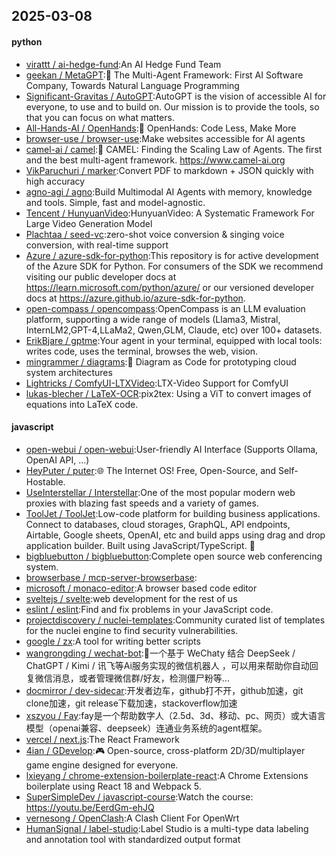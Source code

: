 ## 2025-03-08

#### python
* [virattt / ai-hedge-fund](https://github.com/virattt/ai-hedge-fund):An AI Hedge Fund Team
* [geekan / MetaGPT](https://github.com/geekan/MetaGPT):🌟 The Multi-Agent Framework: First AI Software Company, Towards Natural Language Programming
* [Significant-Gravitas / AutoGPT](https://github.com/Significant-Gravitas/AutoGPT):AutoGPT is the vision of accessible AI for everyone, to use and to build on. Our mission is to provide the tools, so that you can focus on what matters.
* [All-Hands-AI / OpenHands](https://github.com/All-Hands-AI/OpenHands):🙌 OpenHands: Code Less, Make More
* [browser-use / browser-use](https://github.com/browser-use/browser-use):Make websites accessible for AI agents
* [camel-ai / camel](https://github.com/camel-ai/camel):🐫 CAMEL: Finding the Scaling Law of Agents. The first and the best multi-agent framework. https://www.camel-ai.org
* [VikParuchuri / marker](https://github.com/VikParuchuri/marker):Convert PDF to markdown + JSON quickly with high accuracy
* [agno-agi / agno](https://github.com/agno-agi/agno):Build Multimodal AI Agents with memory, knowledge and tools. Simple, fast and model-agnostic.
* [Tencent / HunyuanVideo](https://github.com/Tencent/HunyuanVideo):HunyuanVideo: A Systematic Framework For Large Video Generation Model
* [Plachtaa / seed-vc](https://github.com/Plachtaa/seed-vc):zero-shot voice conversion & singing voice conversion, with real-time support
* [Azure / azure-sdk-for-python](https://github.com/Azure/azure-sdk-for-python):This repository is for active development of the Azure SDK for Python. For consumers of the SDK we recommend visiting our public developer docs at https://learn.microsoft.com/python/azure/ or our versioned developer docs at https://azure.github.io/azure-sdk-for-python.
* [open-compass / opencompass](https://github.com/open-compass/opencompass):OpenCompass is an LLM evaluation platform, supporting a wide range of models (Llama3, Mistral, InternLM2,GPT-4,LLaMa2, Qwen,GLM, Claude, etc) over 100+ datasets.
* [ErikBjare / gptme](https://github.com/ErikBjare/gptme):Your agent in your terminal, equipped with local tools: writes code, uses the terminal, browses the web, vision.
* [mingrammer / diagrams](https://github.com/mingrammer/diagrams):🎨 Diagram as Code for prototyping cloud system architectures
* [Lightricks / ComfyUI-LTXVideo](https://github.com/Lightricks/ComfyUI-LTXVideo):LTX-Video Support for ComfyUI
* [lukas-blecher / LaTeX-OCR](https://github.com/lukas-blecher/LaTeX-OCR):pix2tex: Using a ViT to convert images of equations into LaTeX code.

#### javascript
* [open-webui / open-webui](https://github.com/open-webui/open-webui):User-friendly AI Interface (Supports Ollama, OpenAI API, ...)
* [HeyPuter / puter](https://github.com/HeyPuter/puter):🌐 The Internet OS! Free, Open-Source, and Self-Hostable.
* [UseInterstellar / Interstellar](https://github.com/UseInterstellar/Interstellar):One of the most popular modern web proxies with blazing fast speeds and a variety of games.
* [ToolJet / ToolJet](https://github.com/ToolJet/ToolJet):Low-code platform for building business applications. Connect to databases, cloud storages, GraphQL, API endpoints, Airtable, Google sheets, OpenAI, etc and build apps using drag and drop application builder. Built using JavaScript/TypeScript. 🚀
* [bigbluebutton / bigbluebutton](https://github.com/bigbluebutton/bigbluebutton):Complete open source web conferencing system.
* [browserbase / mcp-server-browserbase](https://github.com/browserbase/mcp-server-browserbase):
* [microsoft / monaco-editor](https://github.com/microsoft/monaco-editor):A browser based code editor
* [sveltejs / svelte](https://github.com/sveltejs/svelte):web development for the rest of us
* [eslint / eslint](https://github.com/eslint/eslint):Find and fix problems in your JavaScript code.
* [projectdiscovery / nuclei-templates](https://github.com/projectdiscovery/nuclei-templates):Community curated list of templates for the nuclei engine to find security vulnerabilities.
* [google / zx](https://github.com/google/zx):A tool for writing better scripts
* [wangrongding / wechat-bot](https://github.com/wangrongding/wechat-bot):🤖一个基于 WeChaty 结合 DeepSeek / ChatGPT / Kimi / 讯飞等Ai服务实现的微信机器人 ，可以用来帮助你自动回复微信消息，或者管理微信群/好友，检测僵尸粉等...
* [docmirror / dev-sidecar](https://github.com/docmirror/dev-sidecar):开发者边车，github打不开，github加速，git clone加速，git release下载加速，stackoverflow加速
* [xszyou / Fay](https://github.com/xszyou/Fay):fay是一个帮助数字人（2.5d、3d、移动、pc、网页）或大语言模型（openai兼容、deepseek）连通业务系统的agent框架。
* [vercel / next.js](https://github.com/vercel/next.js):The React Framework
* [4ian / GDevelop](https://github.com/4ian/GDevelop):🎮 Open-source, cross-platform 2D/3D/multiplayer game engine designed for everyone.
* [lxieyang / chrome-extension-boilerplate-react](https://github.com/lxieyang/chrome-extension-boilerplate-react):A Chrome Extensions boilerplate using React 18 and Webpack 5.
* [SuperSimpleDev / javascript-course](https://github.com/SuperSimpleDev/javascript-course):Watch the course: https://youtu.be/EerdGm-ehJQ
* [vernesong / OpenClash](https://github.com/vernesong/OpenClash):A Clash Client For OpenWrt
* [HumanSignal / label-studio](https://github.com/HumanSignal/label-studio):Label Studio is a multi-type data labeling and annotation tool with standardized output format

